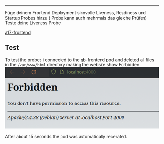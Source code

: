 ***

Füge deinem Frontend Deployment sinnvolle Liveness, Readiness und Startup Probes hinzu ( Probe kann auch mehrmals das gleiche Prüfen) 
Teste deine Liveness Probe.

[a17-frontend](a17-frontend.yml)

## Test
To test the probes i connected to the gb-frontend pod and deleted all files in the `/var/www/html` directory making the website show Forbidden.
![](Pasted%20image%2020230728143158.png)

After about 15 seconds the pod was automatically recerated.



